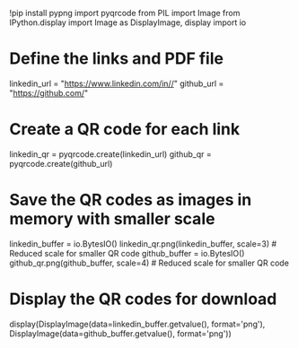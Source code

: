!pip install pypng
import pyqrcode
from PIL import Image
from IPython.display import Image as DisplayImage, display
import io

# Define the links and PDF file
linkedin_url = "https://www.linkedin.com/in//"
github_url = "https://github.com/"

# Create a QR code for each link
linkedin_qr = pyqrcode.create(linkedin_url)
github_qr = pyqrcode.create(github_url)

# Save the QR codes as images in memory with smaller scale
linkedin_buffer = io.BytesIO()
linkedin_qr.png(linkedin_buffer, scale=3) # Reduced scale for smaller QR code
github_buffer = io.BytesIO()
github_qr.png(github_buffer, scale=4) # Reduced scale for smaller QR code

# Display the QR codes for download
display(DisplayImage(data=linkedin_buffer.getvalue(), format='png'), 
        DisplayImage(data=github_buffer.getvalue(), format='png'))
